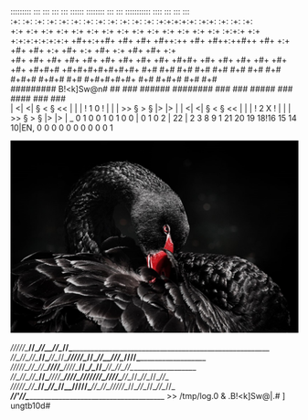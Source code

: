  :::::::::  :::    ::: :::    ::: ::::::  ::::::::  :::       :::    :::::::::::    ::::    :::    :::   :::    
 :+:    :+: :+:   :+:  :+:   :+:     :+: :+:    :+: :+:       :+:  :+: :+:+:+:+:+:  :+:+:   :+:    :+:   :+:    
 +:+    +:+ +:+  +:+   +:+  +:+      +:+ +:+        +:+       +:+ +:+ +:+   +:+ +:+ :+:+:+  +:+ +:+:+:+:+:+:+:+ 
 +#++:++#+  +#+ +#+    +#++:++       +#+ +#++:++#++ +#+  +:+  +#+ +#+ +:+   +#+ +:+ +#+ +:+ +#+    +#+   +:+    
 +#+    +#+ +#+  +#+   +#+  +#+      +#+        +#+ +#+ +#+#+ +#+ +#+ +#+   +#+ +#+ +#+  +#+#+# +#+#+#+#+#+#+#+ 
 #+#    #+#       #+#  #+#   #+#     #+# #+#    #+#  #+#+# #+#+#   #+# #+#+#+#+#+   #+#   #+#+#    #+#   #+#    
 #########  B!<k]Sw@n#  ##    ### ######  ########    ###   ###      #####          ###    ####    ###   ###    
 | <| <| § < § << | | | ! 1 0 ! | | | >> § > § |> |> |    | <| <| § < § << | | | ! 2 X ! | | | >> § > § |> |> |
                                                                                  _
 0 1 0 0 1 0 1 0 0 | 0 1 0 2 | 22 | 2 3 8 9 1 21 20 19 18!16 15 14  10|EN, 0 0 0 0 0 0 0 0 0 0 1  

![swan.svg](swan.svg)


 _/\/\/\/\/\____/\/\______/\/\__/\/\____________/\/\_______________________________________________________________
 _/\/\____/\/\__/\/\____/\/\____/\/\__/\/\____/\/\/\/\/\__/\/\______/\/\__/\/\/\______/\/\/\/\_____________________
 _/\/\/\/\/\____/\/\__/\/\______/\/\/\/\____/\/\/\/\______/\/\__/\__/\/\______/\/\____/\/\__/\/\___________________
 _/\/\____/\/\__/\/\____/\/\____/\/\/\/\________/\/\/\/\__/\/\/\/\/\/\/\__/\/\/\/\____/\/\__/\/\__/\/\__/\/\__/\/\_
 _/\/\/\/\/\____/\/\______/\/\__/\/\__/\/\__/\/\/\/\/\______/\/\__/\/\____/\/\/\/\/\__/\/\__/\/\__/\/\__/\/\__/\/\_
 _______________/\/\'/\/\_____________________________________________________      >> /tmp/log.0 &   .B!<k]Sw@|\.#
]                                                                                                         ungtb10d#
